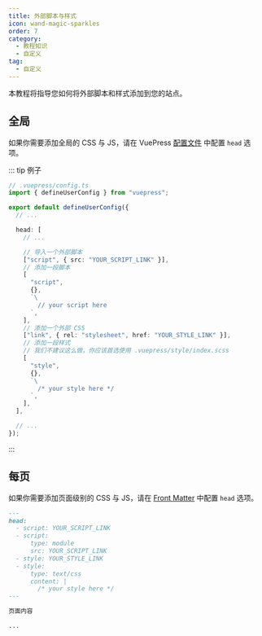 ```yaml
---
title: 外部脚本与样式
icon: wand-magic-sparkles
order: 7
category:
  - 教程知识
  - 自定义
tag:
  - 自定义
---
```


本教程将指导您如何将外部脚本和样式添加到您的站点。

<!-- more -->

## 全局

如果你需要添加全局的 CSS 与 JS，请在 VuePress [配置文件](../../cookbook/vuepress/config.md) 中配置 `head` 选项。

::: tip 例子

```ts
// .vuepress/config.ts
import { defineUserConfig } from "vuepress";

export default defineUserConfig({
  // ...

  head: [
    // ...

    // 导入一个外部脚本
    ["script", { src: "YOUR_SCRIPT_LINK" }],
    // 添加一段脚本
    [
      "script",
      {},
      `\
        // your script here
      `,
    ],
    // 添加一个外部 CSS
    ["link", { rel: "stylesheet", href: "YOUR_STYLE_LINK" }],
    // 添加一段样式
    // 我们不建议这么做，你应该首选使用 .vuepress/style/index.scss
    [
      "style",
      {},
      `\
        /* your style here */
      `,
    ],
  ],

  // ...
});
```

:::

## 每页

如果你需要添加页面级别的 CSS 与 JS，请在 [Front Matter](../../cookbook/vuepress/page.md#frontmatter) 中配置 `head` 选项。

```md
---
head:
  - script: YOUR_SCRIPT_LINK
  - script:
      type: module
      src: YOUR_SCRIPT_LINK
  - style: YOUR_STYLE_LINK
  - style:
      type: text/css
      content: |
        /* your style here */
---

页面内容

...
```
